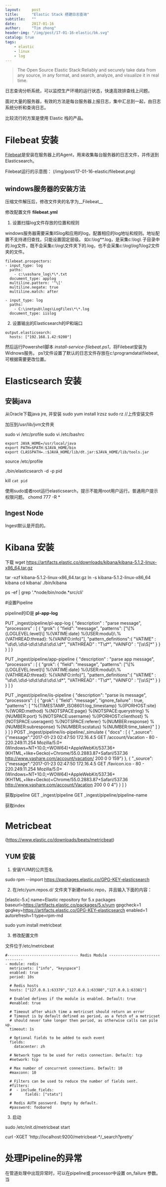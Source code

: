 ```yaml
---
layout:     post
title:      "Elastic Stack 搭建日志查询"
subtitle:   ""
date:       2017-01-16
author:     "Tim zhong"
header-img: "/img/post/17-01-16-elastic/bk.svg"
catalog: true
tags:
    - elastic
    - linux
    - log
---
```


> The Open Source Elastic Stack:Reliably and securely take data from any source, in any format, and search, analyze, and visualize it in real time.

日志查询分析系统，可以监控生产环境的运行状态，快速高效排查线上问题。

面对大量的服务器，有效的方法是每台服务器上报日志，集中汇总到一起，由日志系统分析和查询日志。

比较流行的方案是使用 Elastic 栈的产品。

# Filebeat 安装

[Filebeat](https://www.elastic.co/products/beats/filebeat)是安装在服务器上的Agent，用来收集每台服务器的日志文件，并传送到Elasticsearch。

Filebeat运行的示意图：
(/img/post/17-01-16-elastic/filebeat.png)


## windows服务器的安装方法

压缩文件解压后，修改文件夹的名字为__Filebeat__

修改配置文件 __filebeat.yml__ 
1. 设置扫描log文件存放的位置和规则

windows服务器需要采集IISlog和应用的log，配置相应的log地址和规则。地址配置不支持递归查找，只能设置固定层级。
如c:\log\*\*.log，是采集c:\log\ 子目录中的.log文件，既不会采集c:\log\文件夹下的.log，也不会采集c:\log\log1\log2文件夹的文件。

```
filebeat.prospectors:
- input_type: log
  paths:
    - c:\vashare_log\*\*.txt
  document_type: applog
  multiline.pattern: '^\['
  multiline.negate: true
  multiline.match: after

- input_type: log
  paths:
    - C:\inetpub\logs\LogFiles\*\*.log
  document_type: iislog

```

2. 设置输出的Elasticsearch的IP和端口

```
output.elasticsearch:
  hosts: ["192.168.1.42:9200"]

```

然后运行Powershell脚本 _install-service-filebeat.ps1_，将Filebeat安装为Widnows服务。
ps1文件设置了默认的日志文件存放在c:\programdata\filebeat,可根据需要更改位置。

# Elasticsearch 安装

## 安装java 

从Oracle下载java jre, 并安装
sudo yum install lrzsz
sudo rz //上传安装文件

加压到/usr/lib/jvm文件夹

sudo vi /etc/profile
sudo vi /etc/bashrc

```
export JAVA_HOME=/usr/local/java
export PATH=$PATH:$JAVA_HOME/bin
export CLASSPATH=.:$JAVA_HOME/lib/dt.jar:$JAVA_HOME/lib/tools.jar
```
source /etc/profile

./bin/elasticsearch -d -p pid

kill `cat pid`

使用sudo或者root运行elasticsearch，提示不能用root用户运行。普通用户提示权限问题。
chomd 777 -R *  

## Ingest Node

Ingest默认是开启的。


# Kibana 安装

下载 wget https://artifacts.elastic.co/downloads/kibana/kibana-5.1.2-linux-x86_64.tar.gz

tar -xzf kibana-5.1.2-linux-x86_64.tar.gz
ln -s kibana-5.1.2-linux-x86_64 kibana
cd kibana/
./bin/kibana

ps -ef | grep '.*node/bin/node.*src/cli'

#设置Pipeline

pipeline的ID是 __pl-app-log__

PUT _ingest/pipeline/pl-app-log
{
  "description" : "parse message",
  "processors" : [
    {
      "grok": {
        "field": "message",
        "patterns": ["\\[%{LOGLEVEL:level}\\] %{VATIME:date} %{USER:modul}\\.%{VATHREAD:thread}: %{VAINFO:info}"],
        "pattern_definitions":{
            "VATIME" : "\\d\\d\\.\\d\\d-\\d\\d:\\d\\d:\\d\\d.\\d*",
            "VATHREAD" : "T\\d*",
            "VAINFO" : "[\\s\\S]*"
        }
      }
    }
  ]
}

PUT _ingest/pipeline/app-pipeline
{
  "description" : "parse app message",
  "processors" : [
    {
      "grok": {
        "field": "message",
        "patterns": ["\\[%{LOGLEVEL:level}\\] %{VATIME:date} %{USER:modul}\\.%{VATHREAD:thread}: %{VAINFO:info}"],
        "pattern_definitions":{
            "VATIME" : "\\d\\d\\.\\d\\d-\\d\\d:\\d\\d:\\d\\d.\\d*",
            "VATHREAD" : "T\\d*",
            "VAINFO" : "[\\s\\S]*"
        }
      }
    }
  ]
}

 PUT _ingest/pipeline/iis-pipeline
{
    "description": "parse iis message",
    "processors": [
      {
        "grok": {
          "field": "message",
          "ignore_failure" : true,
          "patterns": [
            "%{TIMESTAMP_ISO8601:log_timestamp} %{IPORHOST:site} %{WORD:method} %{NOTSPACE:page} %{NOTSPACE:querystring} %{NUMBER:port} %{NOTSPACE:username} %{IPORHOST:clienthost} %{NOTSPACE:useragent} %{NOTSPACE:referer} %{NUMBER:response} %{NUMBER:subresponse} %{NUMBER:scstatus} %{NUMBER:time_taken}"
          ]
        }
      }
    ]
  }
POST _ingest/pipeline/iis-pipeline/_simulate
{
  "docs" : [
    {
      "_source": {"message":"2017-01-23 02:47:50 172.16.4.5 GET /account/Vacation - 80 - 220.249.11.254 Mozilla/5.0+(Windows+NT+10.0;+WOW64)+AppleWebKit/537.36+(KHTML,+like+Gecko)+Chrome/55.0.2883.87+Safari/537.36 http://www.vashare.com/account/vacation/ 200 0 0 159"}
    },
    {
      "_source":
       {"message":"2017-01-23 02:47:50 172.16.4.5 GET /favicon.ico - 80 - 220.249.11.254 Mozilla/5.0+(Windows+NT+10.0;+WOW64)+AppleWebKit/537.36+(KHTML,+like+Gecko)+Chrome/55.0.2883.87+Safari/537.36 http://www.vashare.com/account/Vacation 200 0 0 4"}
    }
  ]
}

获取pipeline
GET  _ingest/pipeline
GET  _ingest/pipeline/pipeline-name

获取index

# Metricbeat
(https://www.elastic.co/downloads/beats/metricbeat)

## YUM 安装

1. 安装YUM的公共签名

sudo rpm --import https://packages.elastic.co/GPG-KEY-elasticsearch

2. 在/etc/yum.repos.d/ 文件夹下新建elastic.repo，并且输入下面的内容：

[elastic-5.x]
name=Elastic repository for 5.x packages
baseurl=https://artifacts.elastic.co/packages/5.x/yum
gpgcheck=1
gpgkey=https://artifacts.elastic.co/GPG-KEY-elasticsearch
enabled=1
autorefresh=1
type=rpm-md

sudo yum install metricbeat

3. 修改配置文件

文件位于/etc/metricbeat

```
#-------------------------------- Redis Module -------------------------------
- module: redis
  metricsets: ["info", "keyspace"]
  enabled: true
  period: 10s

  # Redis hosts
  hosts: ["127.0.0.1:63379","127.0.0.1:63380","127.0.0.1:63381"]

  # Enabled defines if the module is enabled. Default: true
  #enabled: true

  # Timeout after which time a metricset should return an error
  # Timeout is by default defined as period, as a fetch of a metricset
  # should never take longer then period, as otherwise calls can pile up.
  timeout: 1s

  # Optional fields to be added to each event
  fields:
    datacenter: zh

  # Network type to be used for redis connection. Default: tcp
  #network: tcp

  # Max number of concurrent connections. Default: 10
  #maxconn: 10

  # Filters can be used to reduce the number of fields sent.
  #filters:
  #  - include_fields:
  #      fields: ["stats"]

  # Redis AUTH password. Empty by default.
  #password: foobared
```

3. 启动

sudo /etc/init.d/metricbeat start

curl -XGET 'http://localhost:9200/metricbeat-*/_search?pretty'

# 处理Pipeline的异常

在管道处理中出现异常时，可以在pipeline或 processor中设置 on_failure 参数。
当

 

 
